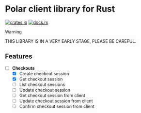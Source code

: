# Polar client library for Rust

[![crates.io](https://img.shields.io/crates/v/polar-rs.svg)](https://crates.io/crates/polar-rs)
[![docs.rs](https://docs.rs/polar-rs/badge.svg)](https://docs.rs/polar-rs)

> [!WARNING]
> THIS LIBRARY IS IN A VERY EARLY STAGE, PLEASE BE CAREFUL.

## Features

- [ ] **Checkouts**
  - [x] Create checkout session
  - [x] Get checkout session
  - [ ] List checkout sessions
  - [ ] Update checkout session
  - [ ] Get checkout session from client
  - [ ] Update checkout session from client
  - [ ] Confirm checkout session from client
